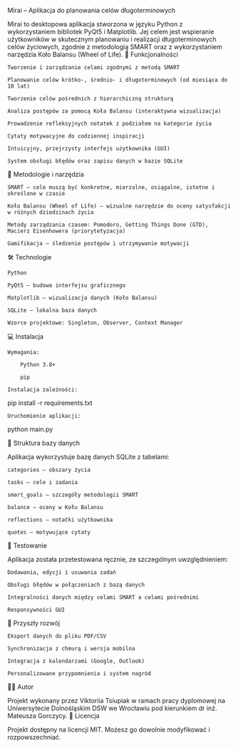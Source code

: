 Mirai – Aplikacja do planowania celów długoterminowych

Mirai to desktopowa aplikacja stworzona w języku Python z wykorzystaniem bibliotek PyQt5 i Matplotlib. Jej celem jest wspieranie użytkowników w skutecznym planowaniu i realizacji długoterminowych celów życiowych, zgodnie z metodologią SMART oraz z wykorzystaniem narzędzia Koło Balansu (Wheel of Life).
📌 Funkcjonalności

    Tworzenie i zarządzanie celami zgodnymi z metodą SMART

    Planowanie celów krótko-, średnio- i długoterminowych (od miesiąca do 10 lat)

    Tworzenie celów pośrednich z hierarchiczną strukturą

    Analiza postępów za pomocą Koła Balansu (interaktywna wizualizacja)

    Prowadzenie refleksyjnych notatek z podziałem na kategorie życia

    Cytaty motywacyjne do codziennej inspiracji

    Intuicyjny, przejrzysty interfejs użytkownika (GUI)

    System obsługi błędów oraz zapisu danych w bazie SQLite

🧠 Metodologie i narzędzia

    SMART – cele muszą być konkretne, mierzalne, osiągalne, istotne i określone w czasie

    Koło Balansu (Wheel of Life) – wizualne narzędzie do oceny satysfakcji w różnych dziedzinach życia

    Metody zarządzania czasem: Pomodoro, Getting Things Done (GTD), Macierz Eisenhowera (priorytetyzacja)

    Gamifikacja – śledzenie postępów i utrzymywanie motywacji

🛠️ Technologie

    Python

    PyQt5 – budowa interfejsu graficznego

    Matplotlib – wizualizacja danych (Koło Balansu)

    SQLite – lokalna baza danych

    Wzorce projektowe: Singleton, Observer, Context Manager

💻 Instalacja

    Wymagania:

        Python 3.8+

        pip

    Instalacja zależności:

pip install -r requirements.txt

    Uruchomienie aplikacji:

python main.py

📂 Struktura bazy danych

Aplikacja wykorzystuje bazę danych SQLite z tabelami:

    categories – obszary życia

    tasks – cele i zadania

    smart_goals – szczegóły metodologii SMART

    balance – oceny w Kołu Balansu

    reflections – notatki użytkownika

    quotes – motywujące cytaty

🧪 Testowanie

Aplikacja została przetestowana ręcznie, ze szczególnym uwzględnieniem:

    Dodawania, edycji i usuwania zadań

    Obsługi błędów w połączeniach z bazą danych

    Integralności danych między celami SMART a celami pośrednimi

    Responsywności GUI

🧭 Przyszły rozwój

    Eksport danych do pliku PDF/CSV

    Synchronizacja z chmurą i wersja mobilna

    Integracja z kalendarzami (Google, Outlook)

    Personalizowane przypomnienia i system nagród

👩‍💻 Autor

Projekt wykonany przez Viktoriia Tsiupiak w ramach pracy dyplomowej na Uniwersytecie Dolnośląskim DSW we Wrocławiu pod kierunkiem dr inż. Mateusza Gorczycy.
📄 Licencja

Projekt dostępny na licencji MIT. Możesz go dowolnie modyfikować i rozpowszechniać.

